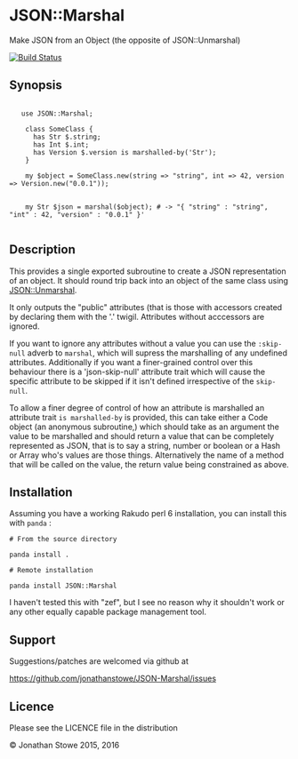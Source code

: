 # JSON::Marshal

Make JSON from an Object (the opposite of JSON::Unmarshal)

[![Build Status](https://travis-ci.org/jonathanstowe/JSON-Marshal.svg?branch=master)](https://travis-ci.org/jonathanstowe/JSON-Marshal)

## Synopsis

```perl6

   use JSON::Marshal;

    class SomeClass {
      has Str $.string;
      has Int $.int;
      has Version $.version is marshalled-by('Str');
    }

    my $object = SomeClass.new(string => "string", int => 42, version => Version.new("0.0.1"));


    my Str $json = marshal($object); # -> "{ "string" : "string", "int" : 42, "version" : "0.0.1" }'


```

## Description

This provides a single exported subroutine to create a JSON representation
of an object.  It should round trip back into an object of the same class
using [JSON::Unmarshal](https://github.com/tadzik/JSON-Unmarshal).

It only outputs the "public" attributes (that is those with accessors
created by declaring them with the '.' twigil. Attributes without acccessors
are ignored.


If you want to ignore any attributes without a value you can use the
```:skip-null``` adverb to ```marshal```, which will supress the
marshalling of any undefined attributes.  Additionally if you want a
finer-grained control over this behaviour there is a 'json-skip-null'
attribute trait which will cause the specific attribute to be skipped
if it isn't defined irrespective of the ```skip-null```.


To allow a finer degree of control of how an attribute is marshalled an
attribute trait ```is marshalled-by``` is provided, this can take either
a Code object (an anonymous subroutine,) which should take as an argument
the value to be marshalled and should return a value that can be completely
represented as JSON, that is to say a string, number or boolean or a Hash
or Array who's values are those things. Alternatively the name of a method
that will be called on the value, the return value being constrained as
above.

## Installation

Assuming you have a working Rakudo perl 6 installation, you can install this
with ```panda``` :

    # From the source directory
   
    panda install .

    # Remote installation

    panda install JSON::Marshal

I haven't tested this with "zef", but I see no reason why it shouldn't
work or any other equally capable package management tool.

## Support

Suggestions/patches are welcomed via github at

https://github.com/jonathanstowe/JSON-Marshal/issues

## Licence

Please see the LICENCE file in the distribution

© Jonathan Stowe 2015, 2016
